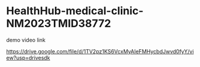 # HealthHub-medical-clinic-NM2023TMID38772

demo video link

https://drive.google.com/file/d/1TV2pz1KS6VcxMyAIeFMHycbdJwvd0fyY/view?usp=drivesdk
